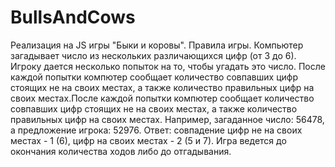 # BullsAndCows
Реализация на JS игры "Быки и коровы".
Правила игры.
Компьютер загадывает число из нескольких различающихся цифр (от 3 до 6). Игроку дается несколько попыток на то, чтобы угадать это число.
После каждой попытки компютер сообщает количество совпавших цифр стоящих не на своих местах, а также количество правильных цифр на своих местах.После каждой попытки компютер сообщает количество совпавших цифр стоящих не на своих местах, а также количество правильных цифр на своих местах.
Например, загаданное число: 56478, а предложение игрока: 52976.
Ответ: совпадение цифр не на своих местах - 1 (6), цифр на своих местах - 2 (5 и 7).
Игра ведется до окончания количества ходов либо до отгадывания.

